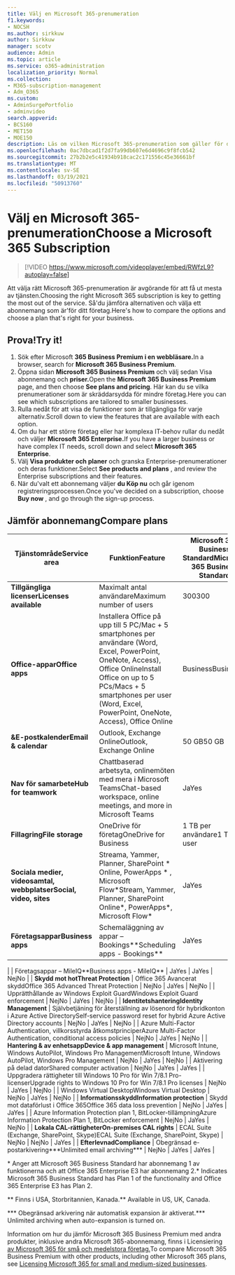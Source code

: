 ```yaml
---
title: Välj en Microsoft 365-prenumeration
f1.keywords:
- NOCSH
ms.author: sirkkuw
author: Sirkkuw
manager: scotv
audience: Admin
ms.topic: article
ms.service: o365-administration
localization_priority: Normal
ms.collection:
- M365-subscription-management
- Adm_O365
ms.custom:
- AdminSurgePortfolio
- adminvideo
search.appverid:
- BCS160
- MET150
- MOE150
description: Läs om vilken Microsoft 365-prenumeration som gäller för din organisation.
ms.openlocfilehash: 0ac7dbcad1f2d7fa99db607e6d4696c9f8fcb542
ms.sourcegitcommit: 27b2b2e5c41934b918cac2c171556c45e36661bf
ms.translationtype: MT
ms.contentlocale: sv-SE
ms.lasthandoff: 03/19/2021
ms.locfileid: "50913760"
---
```

# <a name="choose-a-microsoft-365-subscription"></a><span data-ttu-id="a26bc-103">Välj en Microsoft 365-prenumeration</span><span class="sxs-lookup"><span data-stu-id="a26bc-103">Choose a Microsoft 365 Subscription</span></span>

> [!VIDEO https://www.microsoft.com/videoplayer/embed/RWfzL9?autoplay=false]

<span data-ttu-id="a26bc-104">Att välja rätt Microsoft 365-prenumeration är avgörande för att få ut mesta av tjänsten.</span><span class="sxs-lookup"><span data-stu-id="a26bc-104">Choosing the right Microsoft 365 subscription is key to getting the most out of the service.</span></span> <span data-ttu-id="a26bc-105">Så&#39;du jämföra alternativen och välja ett abonnemang som är&#39;för ditt företag.</span><span class="sxs-lookup"><span data-stu-id="a26bc-105">Here&#39;s how to compare the options and choose a plan that&#39;s right for your business.</span></span>

## <a name="try-it"></a><span data-ttu-id="a26bc-106">Prova!</span><span class="sxs-lookup"><span data-stu-id="a26bc-106">Try it!</span></span>

1. <span data-ttu-id="a26bc-107">Sök efter Microsoft **365 Business Premium i en webbläsare.**</span><span class="sxs-lookup"><span data-stu-id="a26bc-107">In a browser, search for  **Microsoft 365 Business Premium**.</span></span>
2. <span data-ttu-id="a26bc-108">Öppna sidan **Microsoft 365 Business Premium** och välj sedan Visa abonnemang och **priser.**</span><span class="sxs-lookup"><span data-stu-id="a26bc-108">Open the  **Microsoft 365 Business Premium**  page, and then choose  **See plans and pricing**.</span></span> <span data-ttu-id="a26bc-109">Här kan du se vilka prenumerationer som är skräddarsydda för mindre företag.</span><span class="sxs-lookup"><span data-stu-id="a26bc-109">Here you can see which subscriptions are tailored to smaller businesses.</span></span>
3. <span data-ttu-id="a26bc-110">Rulla nedåt för att visa de funktioner som är tillgängliga för varje alternativ.</span><span class="sxs-lookup"><span data-stu-id="a26bc-110">Scroll down to view the features that are available with each option.</span></span>
4. <span data-ttu-id="a26bc-111">Om du har ett större företag eller har komplexa IT-behov rullar du nedåt och väljer **Microsoft 365 Enterprise.**</span><span class="sxs-lookup"><span data-stu-id="a26bc-111">If you have a larger business or have complex IT needs, scroll down and select  **Microsoft 365 Enterprise**.</span></span>
5. <span data-ttu-id="a26bc-112">Välj  **Visa produkter och planer** och granska Enterprise-prenumerationer och deras funktioner.</span><span class="sxs-lookup"><span data-stu-id="a26bc-112">Select  **See products and plans** , and review the Enterprise subscriptions and their features.</span></span>
6. <span data-ttu-id="a26bc-113">När du&#39;valt ett abonnemang väljer  **du Köp nu** och går igenom registreringsprocessen.</span><span class="sxs-lookup"><span data-stu-id="a26bc-113">Once you&#39;ve decided on a subscription, choose  **Buy now** , and go through the sign-up process.</span></span>

## <a name="compare-plans"></a><span data-ttu-id="a26bc-114">Jämför abonnemang</span><span class="sxs-lookup"><span data-stu-id="a26bc-114">Compare plans</span></span>

| <span data-ttu-id="a26bc-115">**Tjänstområde**</span><span class="sxs-lookup"><span data-stu-id="a26bc-115">**Service area**</span></span> | <span data-ttu-id="a26bc-116">**Funktion**</span><span class="sxs-lookup"><span data-stu-id="a26bc-116">**Feature**</span></span> | <span data-ttu-id="a26bc-117">**Microsoft 365 Business Standard**</span><span class="sxs-lookup"><span data-stu-id="a26bc-117">**Microsoft 365 Business Standard**</span></span> | <span data-ttu-id="a26bc-118">**Microsoft 365 Business Premium**</span><span class="sxs-lookup"><span data-stu-id="a26bc-118">**Microsoft 365 Business Premium**</span></span> | <span data-ttu-id="a26bc-119">**Office 365 Enterprise E3**</span><span class="sxs-lookup"><span data-stu-id="a26bc-119">**Office 365 Enterprise E3**</span></span> |
| --- | --- | --- | --- | --- |
| <span data-ttu-id="a26bc-120">**Tillgängliga licenser**</span><span class="sxs-lookup"><span data-stu-id="a26bc-120">**Licenses available**</span></span> | <span data-ttu-id="a26bc-121">Maximalt antal användare</span><span class="sxs-lookup"><span data-stu-id="a26bc-121">Maximum number of users</span></span> | <span data-ttu-id="a26bc-122">300</span><span class="sxs-lookup"><span data-stu-id="a26bc-122">300</span></span> | <span data-ttu-id="a26bc-123">300</span><span class="sxs-lookup"><span data-stu-id="a26bc-123">300</span></span> | <span data-ttu-id="a26bc-124">Obegränsat</span><span class="sxs-lookup"><span data-stu-id="a26bc-124">Unlimited</span></span> |
| <span data-ttu-id="a26bc-125">**Office-appar**</span><span class="sxs-lookup"><span data-stu-id="a26bc-125">**Office apps**</span></span> | <span data-ttu-id="a26bc-126">Installera Office på upp till 5 PC/Mac + 5 smartphones per användare (Word, Excel, PowerPoint, OneNote, Access), Office Online</span><span class="sxs-lookup"><span data-stu-id="a26bc-126">Install Office on up to 5 PCs/Macs + 5 smartphones per user (Word, Excel, PowerPoint, OneNote, Access), Office Online</span></span> | <span data-ttu-id="a26bc-127">Business</span><span class="sxs-lookup"><span data-stu-id="a26bc-127">Business</span></span> | <span data-ttu-id="a26bc-128">Business</span><span class="sxs-lookup"><span data-stu-id="a26bc-128">Business</span></span> | <span data-ttu-id="a26bc-129">ProPlus</span><span class="sxs-lookup"><span data-stu-id="a26bc-129">ProPlus</span></span> |
| <span data-ttu-id="a26bc-130">**&amp;E-postkalender**</span><span class="sxs-lookup"><span data-stu-id="a26bc-130">**Email &amp; calendar**</span></span> | <span data-ttu-id="a26bc-131">Outlook, Exchange Online</span><span class="sxs-lookup"><span data-stu-id="a26bc-131">Outlook, Exchange Online</span></span> | <span data-ttu-id="a26bc-132">50 GB</span><span class="sxs-lookup"><span data-stu-id="a26bc-132">50 GB</span></span> | <span data-ttu-id="a26bc-133">50 GB</span><span class="sxs-lookup"><span data-stu-id="a26bc-133">50 GB</span></span> | <span data-ttu-id="a26bc-134">100 GB</span><span class="sxs-lookup"><span data-stu-id="a26bc-134">100 GB</span></span> |
| <span data-ttu-id="a26bc-135">**Nav för samarbete**</span><span class="sxs-lookup"><span data-stu-id="a26bc-135">**Hub for teamwork**</span></span> | <span data-ttu-id="a26bc-136">Chattbaserad arbetsyta, onlinemöten med mera i Microsoft Teams</span><span class="sxs-lookup"><span data-stu-id="a26bc-136">Chat-based workspace, online meetings, and more in Microsoft Teams</span></span> | <span data-ttu-id="a26bc-137">Ja</span><span class="sxs-lookup"><span data-stu-id="a26bc-137">Yes</span></span> | <span data-ttu-id="a26bc-138">Ja</span><span class="sxs-lookup"><span data-stu-id="a26bc-138">Yes</span></span> | <span data-ttu-id="a26bc-139">Ja</span><span class="sxs-lookup"><span data-stu-id="a26bc-139">Yes</span></span> |
| <span data-ttu-id="a26bc-140">**Fillagring**</span><span class="sxs-lookup"><span data-stu-id="a26bc-140">**File storage**</span></span> | <span data-ttu-id="a26bc-141">OneDrive för företag</span><span class="sxs-lookup"><span data-stu-id="a26bc-141">OneDrive for Business</span></span> | <span data-ttu-id="a26bc-142">1 TB per användare</span><span class="sxs-lookup"><span data-stu-id="a26bc-142">1 TB per user</span></span> | <span data-ttu-id="a26bc-143">1 TB per användare</span><span class="sxs-lookup"><span data-stu-id="a26bc-143">1 TB per user</span></span> | <span data-ttu-id="a26bc-144">Obegränsat</span><span class="sxs-lookup"><span data-stu-id="a26bc-144">Unlimited</span></span> |
| <span data-ttu-id="a26bc-145">**Sociala medier, videosamtal, webbplatser**</span><span class="sxs-lookup"><span data-stu-id="a26bc-145">**Social, video, sites**</span></span> | <span data-ttu-id="a26bc-146">Streama, Yammer, Planner, SharePoint \* Online, PowerApps \* , Microsoft Flow\*</span><span class="sxs-lookup"><span data-stu-id="a26bc-146">Stream, Yammer, Planner, SharePoint Online\*, PowerApps\*, Microsoft Flow\*</span></span> | <span data-ttu-id="a26bc-147">Ja</span><span class="sxs-lookup"><span data-stu-id="a26bc-147">Yes</span></span> | <span data-ttu-id="a26bc-148">Ja</span><span class="sxs-lookup"><span data-stu-id="a26bc-148">Yes</span></span> | <span data-ttu-id="a26bc-149">Ja</span><span class="sxs-lookup"><span data-stu-id="a26bc-149">Yes</span></span> |
| <span data-ttu-id="a26bc-150">**Företagsappar**</span><span class="sxs-lookup"><span data-stu-id="a26bc-150">**Business apps**</span></span> | <span data-ttu-id="a26bc-151">Schemaläggning av appar – Bookings\*\*</span><span class="sxs-lookup"><span data-stu-id="a26bc-151">Scheduling apps - Bookings\*\*</span></span> | <span data-ttu-id="a26bc-152">Ja</span><span class="sxs-lookup"><span data-stu-id="a26bc-152">Yes</span></span> | <span data-ttu-id="a26bc-153">Ja</span><span class="sxs-lookup"><span data-stu-id="a26bc-153">Yes</span></span> | <span data-ttu-id="a26bc-154">Ja</span><span class="sxs-lookup"><span data-stu-id="a26bc-154">Yes</span></span> |
|
 | <span data-ttu-id="a26bc-155">Företagsappar – MileIQ\*\*</span><span class="sxs-lookup"><span data-stu-id="a26bc-155">Business apps - MileIQ\*\*</span></span> | <span data-ttu-id="a26bc-156">Ja</span><span class="sxs-lookup"><span data-stu-id="a26bc-156">Yes</span></span> | <span data-ttu-id="a26bc-157">Ja</span><span class="sxs-lookup"><span data-stu-id="a26bc-157">Yes</span></span> | <span data-ttu-id="a26bc-158">Nej</span><span class="sxs-lookup"><span data-stu-id="a26bc-158">No</span></span> |
| <span data-ttu-id="a26bc-159">**Skydd mot hot**</span><span class="sxs-lookup"><span data-stu-id="a26bc-159">**Threat Protection**</span></span> | <span data-ttu-id="a26bc-160">Office 365 Avancerat skydd</span><span class="sxs-lookup"><span data-stu-id="a26bc-160">Office 365 Advanced Threat Protection</span></span> | <span data-ttu-id="a26bc-161">Nej</span><span class="sxs-lookup"><span data-stu-id="a26bc-161">No</span></span> | <span data-ttu-id="a26bc-162">Ja</span><span class="sxs-lookup"><span data-stu-id="a26bc-162">Yes</span></span> | <span data-ttu-id="a26bc-163">Nej</span><span class="sxs-lookup"><span data-stu-id="a26bc-163">No</span></span> |
 | <span data-ttu-id="a26bc-164">Upprätthållande av Windows Exploit Guard</span><span class="sxs-lookup"><span data-stu-id="a26bc-164">Windows Exploit Guard enforcement</span></span> | <span data-ttu-id="a26bc-165">Nej</span><span class="sxs-lookup"><span data-stu-id="a26bc-165">No</span></span> | <span data-ttu-id="a26bc-166">Ja</span><span class="sxs-lookup"><span data-stu-id="a26bc-166">Yes</span></span> | <span data-ttu-id="a26bc-167">Nej</span><span class="sxs-lookup"><span data-stu-id="a26bc-167">No</span></span> |
| <span data-ttu-id="a26bc-168">**Identitetshantering**</span><span class="sxs-lookup"><span data-stu-id="a26bc-168">**Identity Management**</span></span> | <span data-ttu-id="a26bc-169">Självbetjäning för återställning av lösenord för hybridkonton i Azure Active Directory</span><span class="sxs-lookup"><span data-stu-id="a26bc-169">Self-service password reset for hybrid Azure Active Directory accounts</span></span> | <span data-ttu-id="a26bc-170">Nej</span><span class="sxs-lookup"><span data-stu-id="a26bc-170">No</span></span> | <span data-ttu-id="a26bc-171">Ja</span><span class="sxs-lookup"><span data-stu-id="a26bc-171">Yes</span></span> | <span data-ttu-id="a26bc-172">Nej</span><span class="sxs-lookup"><span data-stu-id="a26bc-172">No</span></span> |
 | <span data-ttu-id="a26bc-173">Azure Multi-Factor Authentication, villkorsstyrda åtkomstprinciper</span><span class="sxs-lookup"><span data-stu-id="a26bc-173">Azure Multi-Factor Authentication, conditional access policies</span></span> | <span data-ttu-id="a26bc-174">Nej</span><span class="sxs-lookup"><span data-stu-id="a26bc-174">No</span></span> | <span data-ttu-id="a26bc-175">Ja</span><span class="sxs-lookup"><span data-stu-id="a26bc-175">Yes</span></span> | <span data-ttu-id="a26bc-176">Nej</span><span class="sxs-lookup"><span data-stu-id="a26bc-176">No</span></span> |
| <span data-ttu-id="a26bc-177">**Hantering &amp; av enhetsapp**</span><span class="sxs-lookup"><span data-stu-id="a26bc-177">**Device &amp; app management**</span></span> | <span data-ttu-id="a26bc-178">Microsoft Intune, Windows AutoPilot, Windows Pro Management</span><span class="sxs-lookup"><span data-stu-id="a26bc-178">Microsoft Intune, Windows AutoPilot, Windows Pro Management</span></span> | <span data-ttu-id="a26bc-179">Nej</span><span class="sxs-lookup"><span data-stu-id="a26bc-179">No</span></span> | <span data-ttu-id="a26bc-180">Ja</span><span class="sxs-lookup"><span data-stu-id="a26bc-180">Yes</span></span> | <span data-ttu-id="a26bc-181">Nej</span><span class="sxs-lookup"><span data-stu-id="a26bc-181">No</span></span> |
 | <span data-ttu-id="a26bc-182">Aktivering på delad dator</span><span class="sxs-lookup"><span data-stu-id="a26bc-182">Shared computer activation</span></span> | <span data-ttu-id="a26bc-183">Nej</span><span class="sxs-lookup"><span data-stu-id="a26bc-183">No</span></span> | <span data-ttu-id="a26bc-184">Ja</span><span class="sxs-lookup"><span data-stu-id="a26bc-184">Yes</span></span> | <span data-ttu-id="a26bc-185">Ja</span><span class="sxs-lookup"><span data-stu-id="a26bc-185">Yes</span></span> |
 | <span data-ttu-id="a26bc-186">Uppgradera rättigheter till Windows 10 Pro för Win 7/8.1 Pro-licenser</span><span class="sxs-lookup"><span data-stu-id="a26bc-186">Upgrade rights to Windows 10 Pro for Win 7/8.1 Pro licenses</span></span> | <span data-ttu-id="a26bc-187">Nej</span><span class="sxs-lookup"><span data-stu-id="a26bc-187">No</span></span> | <span data-ttu-id="a26bc-188">Ja</span><span class="sxs-lookup"><span data-stu-id="a26bc-188">Yes</span></span> | <span data-ttu-id="a26bc-189">Nej</span><span class="sxs-lookup"><span data-stu-id="a26bc-189">No</span></span> |
 | <span data-ttu-id="a26bc-190">Windows Virtual Desktop</span><span class="sxs-lookup"><span data-stu-id="a26bc-190">Windows Virtual Desktop</span></span> | <span data-ttu-id="a26bc-191">Nej</span><span class="sxs-lookup"><span data-stu-id="a26bc-191">No</span></span> | <span data-ttu-id="a26bc-192">Ja</span><span class="sxs-lookup"><span data-stu-id="a26bc-192">Yes</span></span> | <span data-ttu-id="a26bc-193">Nej</span><span class="sxs-lookup"><span data-stu-id="a26bc-193">No</span></span> |
| <span data-ttu-id="a26bc-194">**Informationsskydd**</span><span class="sxs-lookup"><span data-stu-id="a26bc-194">**Information protection**</span></span> | <span data-ttu-id="a26bc-195">Skydd mot dataförlust i Office 365</span><span class="sxs-lookup"><span data-stu-id="a26bc-195">Office 365 data loss prevention</span></span> | <span data-ttu-id="a26bc-196">Nej</span><span class="sxs-lookup"><span data-stu-id="a26bc-196">No</span></span> | <span data-ttu-id="a26bc-197">Ja</span><span class="sxs-lookup"><span data-stu-id="a26bc-197">Yes</span></span> | <span data-ttu-id="a26bc-198">Ja</span><span class="sxs-lookup"><span data-stu-id="a26bc-198">Yes</span></span> |
 | <span data-ttu-id="a26bc-199">Azure Information Protection plan 1, BitLocker-tillämpning</span><span class="sxs-lookup"><span data-stu-id="a26bc-199">Azure Information Protection Plan 1, BitLocker enforcement</span></span> | <span data-ttu-id="a26bc-200">Nej</span><span class="sxs-lookup"><span data-stu-id="a26bc-200">No</span></span> | <span data-ttu-id="a26bc-201">Ja</span><span class="sxs-lookup"><span data-stu-id="a26bc-201">Yes</span></span> | <span data-ttu-id="a26bc-202">Nej</span><span class="sxs-lookup"><span data-stu-id="a26bc-202">No</span></span> |
| <span data-ttu-id="a26bc-203">**Lokala CAL-rättigheter**</span><span class="sxs-lookup"><span data-stu-id="a26bc-203">**On-premises CAL rights**</span></span> | <span data-ttu-id="a26bc-204">ECAL Suite (Exchange, SharePoint, Skype)</span><span class="sxs-lookup"><span data-stu-id="a26bc-204">ECAL Suite (Exchange, SharePoint, Skype)</span></span> | <span data-ttu-id="a26bc-205">Nej</span><span class="sxs-lookup"><span data-stu-id="a26bc-205">No</span></span> | <span data-ttu-id="a26bc-206">Nej</span><span class="sxs-lookup"><span data-stu-id="a26bc-206">No</span></span> | <span data-ttu-id="a26bc-207">Ja</span><span class="sxs-lookup"><span data-stu-id="a26bc-207">Yes</span></span> |
| <span data-ttu-id="a26bc-208">**Efterlevnad**</span><span class="sxs-lookup"><span data-stu-id="a26bc-208">**Compliance**</span></span> | <span data-ttu-id="a26bc-209">Obegränsad e-postarkivering\*\*\*</span><span class="sxs-lookup"><span data-stu-id="a26bc-209">Unlimited email archiving\*\*\*</span></span> | <span data-ttu-id="a26bc-210">Nej</span><span class="sxs-lookup"><span data-stu-id="a26bc-210">No</span></span> | <span data-ttu-id="a26bc-211">Ja</span><span class="sxs-lookup"><span data-stu-id="a26bc-211">Yes</span></span> | <span data-ttu-id="a26bc-212">Ja</span><span class="sxs-lookup"><span data-stu-id="a26bc-212">Yes</span></span> |

<span data-ttu-id="a26bc-213">\* Anger att Microsoft 365 Business Standard har abonnemang 1 av funktionerna och att Office 365 Enterprise E3 har abonnemang 2.</span><span class="sxs-lookup"><span data-stu-id="a26bc-213">\* Indicates Microsoft 365 Business Standard has Plan 1 of the functionality and Office 365 Enterprise E3 has Plan 2.</span></span>

<span data-ttu-id="a26bc-214">\*\* Finns i USA, Storbritannien, Kanada.</span><span class="sxs-lookup"><span data-stu-id="a26bc-214">\*\* Available in US, UK, Canada.</span></span>

<span data-ttu-id="a26bc-215">\*\*\* Obegränsad arkivering när automatisk expansion är aktiverat.</span><span class="sxs-lookup"><span data-stu-id="a26bc-215">\*\*\* Unlimited archiving when auto-expansion is turned on.</span></span>

<span data-ttu-id="a26bc-216">Information om hur du jämför Microsoft 365 Business Premium med andra produkter, inklusive andra Microsoft 365-abonnemang, finns i Licensiering [av Microsoft 365 för små och medelstora företag.](/office365/servicedescriptions/microsoft-365-service-descriptions/licensing-microsoft-365-in-smb)</span><span class="sxs-lookup"><span data-stu-id="a26bc-216">To compare Microsoft 365 Business Premium with other products, including other Microsoft 365 plans, see [Licensing Microsoft 365 for small and medium-sized businesses](/office365/servicedescriptions/microsoft-365-service-descriptions/licensing-microsoft-365-in-smb).</span></span>